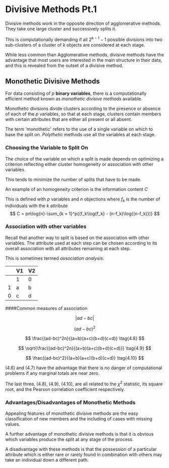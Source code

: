 # Divisive Methods Pt.1

Divisive methods work in the opposite direction of agglomerative methods. They take one large cluster and successively splits it.

This is computationally demanding if all $2^{k - 1} - 1$ possible divisions into two sub-clusters of a cluster of $k$ objects are considered at each stage.

While less common than Agglomerative methods, divisive methods have the advantage that most users are interested in the main structure in their data, and this is revealed from the outset of a divisive method.

## Monothetic Divisive Methods

For data consisting of $p$ **binary variables**, there is a computationally efficient method known as *monothetic divisive methods* available.

Monothetic divisions divide clusters according to the presence or absence of each of the $p$ variables, so that at each stage, clusters contain members with certain attributes that are either all present or all absent.

The term 'monothetic' refers to the use of a single variable on which to base the split on. *Polythetic* methods use all the variables at each stage.

### Choosing the Variable to Split On

The choice of the variable on which a split is made depends on optimizing a criterion reflecting either cluster homogeneity or association with other variables.

This tends to minimize the number of splits that have to be made.

An example of an homogeneity criterion is the information content $C$

This is defined with $p$ variables and $n$ objections where $f_k$ is the number of individuals with the $k$ attribute
$$
C = pn\log{n}-\sum_{k = 1}^p{(f_k\log{f_k} - (n-f_k)\log{(n-f_k)})}
$$

### Association with other variables

Recall that another way to split is based on the association with other variables. The attribute used at each step can be chosen according to its overall association with all attributes remaining at each step.

This is sometimes termed *association analysis*.

|      | V1   | V2   |
| ---- | ---- | ---- |
|      | 1    | 0    |
| 1    | a    | b    |
| 0    | c    | d    |

####Common measures of association

$$
|ad-bc| \tag{4.6}
$$

$$
(ad-bc)^2 \tag{4.7}
$$

$$
\frac{(ad-bc)^2n}{(a+b)(a+c)(b+d)(c+d)} \tag{4.8}
$$

$$
\sqrt{\frac{(ad-bc)^2n}{(a+b)(a+c)(b+d)(c+d)}} \tag{4.9}
$$

$$
\frac{(ad-bc)^2}{(a+b)(a+c)(b+d)(c+d)} \tag{4.10}
$$

$(4.6)$ and $(4.7)$ have the advantage that there is no danger of computational problems if any marginal totals are near zero.

The last three, $(4.8)$, $(4.9)$, $(4.10)$, are all related to the $\chi^2$ statistic, its square root, and the Pearson correlation coefficient respectively.

### Advantages/Disadvantages of Monothetic Methods

Appealing features of monothetic divisive methods are the easy classification of new members and the including of cases with missing values.

A further advantage of monothetic divisive methods is that it is obvious which variables produce the split at any stage of the process.

A disadvantage with these methods is that the possession of a particular attribute which is either rare or rarely found in combination with others may take an individual down a different path.